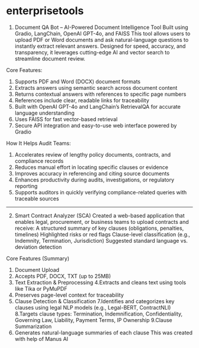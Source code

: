  # enterprisetools

1. Document QA Bot – AI-Powered Document Intelligence Tool
Built using Gradio, LangChain, OpenAI GPT-4o, and FAISS
This tool allows users to upload PDF or Word documents and ask natural-language questions to instantly extract relevant answers. Designed for speed, accuracy, and transparency, it leverages cutting-edge AI and vector search to streamline document review.

Core Features:
1. Supports PDF and Word (DOCX) document formats
2. Extracts answers using semantic search across document content
3. Returns contextual answers with references to specific page numbers
4. References include clear, readable links for traceability
5. Built with OpenAI GPT-4o and LangChain’s RetrievalQA for accurate language understanding
6. Uses FAISS for fast vector-based retrieval
7. Secure API integration and easy-to-use web interface powered by Gradio

How It Helps Audit Teams:
1. Accelerates review of lengthy policy documents, contracts, and compliance records
2. Reduces manual effort in locating specific clauses or evidence
3. Improves accuracy in referencing and citing source documents
4. Enhances productivity during audits, investigations, or regulatory reporting
5. Supports auditors in quickly verifying compliance-related queries with traceable sources
****************************************************************************************************************************************************************************
2. Smart Contract Analyzer (SCA)
Created a web-based application that enables legal, procurement, or business teams to upload contracts and receive:
A structured summary of key clauses (obligations, penalties, timelines)
Highlighted risks or red flags
Clause-level classification (e.g., Indemnity, Termination, Jurisdiction)
Suggested standard language vs. deviation detection

Core Features (Summary)
1. Document Upload
2. Accepts PDF, DOCX, TXT (up to 25MB)
3. Text Extraction & Preprocessing
4.Extracts and cleans text using tools like Tika or PyMuPDF
5. Preserves page-level context for traceability
6. Clause Detection & Classification
7.Identifies and categorizes key clauses using legal NLP models (e.g., Legal-BERT, ContractNLI)
8.Targets clause types: Termination, Indemnification, Confidentiality, Governing Law, Liability, Payment Terms, IP Ownership
9.Clause Summarization
10. Generates natural-language summaries of each clause
This was created with help of Manus AI 

